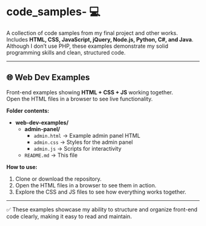 # code_samples- 💻

A collection of code samples from my final project and other works. Includes **HTML, CSS, JavaScript, jQuery, Node.js, Python, C#, and Java**. Although I don’t use PHP, these examples demonstrate my solid programming skills and clean, structured code.

---

## 🌐 Web Dev Examples

Front-end examples showing **HTML + CSS + JS** working together.  
Open the HTML files in a browser to see live functionality.

**Folder contents:**

- **web-dev-examples/**
  - **admin-panel/**
    - `admin.html` → Example admin panel HTML  
    - `admin.css` → Styles for the admin panel  
    - `admin.js` → Scripts for interactivity  
  - `README.md` → This file

**How to use:**  
1. Clone or download the repository.  
2. Open the HTML files in a browser to see them in action.  
3. Explore the CSS and JS files to see how everything works together.

---

✅ These examples showcase my ability to structure and organize front-end code clearly, making it easy to read and maintain.
